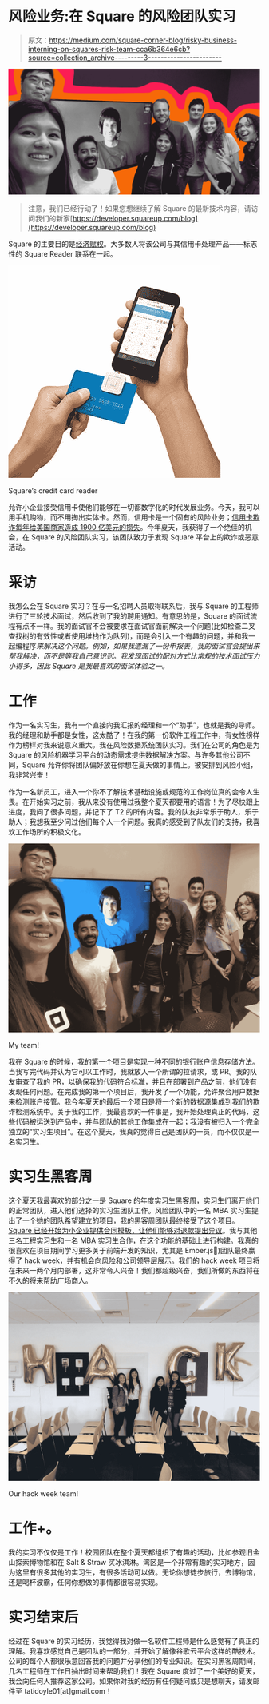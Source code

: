 # 风险业务:在 Square 的风险团队实习

> 原文：<https://medium.com/square-corner-blog/risky-business-interning-on-squares-risk-team-cca6b364e6cb?source=collection_archive---------3----------------------->

![](img/cba422b4693d81fd771b248134e6d170.png)

> 注意，我们已经行动了！如果您想继续了解 Square 的最新技术内容，请访问我们的新家[https://developer.squareup.com/blog](https://developer.squareup.com/blog)

Square 的主要目的是[经济赋权](https://squareup.com/about)。大多数人将该公司与其信用卡处理产品——标志性的 Square Reader 联系在一起。

![](img/83017d281744640b80af69c9f911cb20.png)

Square’s credit card reader

允许小企业接受信用卡使他们能够在一切都数字化的时代发展业务。今天，我可以用手机购物，而不用掏出实体卡。然而，信用卡是一个固有的风险业务；[信用卡欺诈每年给美国商家造成 1900 亿美元的损失](https://www.lexisnexis.com/risk/downloads/assets/true-cost-fraud-2016.pdf)。今年夏天，我获得了一个绝佳的机会，在 Square 的风险团队实习，该团队致力于发现 Square 平台上的欺诈或恶意活动。

# 采访

我怎么会在 Square 实习？在与一名招聘人员取得联系后，我与 Square 的工程师进行了三轮技术面试，然后收到了我的聘用通知。有意思的是，Square 的面试流程有点不一样。我的面试官不会被要求在面试官面前解决一个问题(比如检查二叉查找树的有效性或者使用堆栈作为队列)，而是会引入一个有趣的问题，并和我一起编程序*来解决这个问题。例如，如果我遗漏了一份申报表，我的面试官会提出来帮我解决，而不是等我自己意识到。我发现面试的配对方式比常规的技术面试压力小得多，因此 Square 是我最喜欢的面试体验之一。*

# 工作

作为一名实习生，我有一个直接向我汇报的经理和一个“助手”，也就是我的导师。我的经理和助手都是女性，这太酷了！在我的第一份软件工程工作中，有女性榜样作为榜样对我来说意义重大。我在风险数据系统团队实习。我们在公司的角色是为 Square 的风险机器学习平台的动态需求提供数据解决方案。与许多其他公司不同，Square 允许你将团队偏好放在你想在夏天做的事情上。被安排到风险小组，我非常兴奋！

作为一名新员工，进入一个你不了解技术基础设施或规范的工作岗位真的会令人生畏。在开始实习之前，我从来没有使用过我整个夏天都要用的语言！为了尽快跟上进度，我问了很多问题，并记下了 T2 的所有内容。我的队友非常乐于助人，乐于助人；我想我至少问过他们每个人一个问题。我真的感受到了队友们的支持，我喜欢工作场所的积极文化。

![](img/c94ee5c58e33b812d1db91fef4b04676.png)

My team!

我在 Square 的时候，我的第一个项目是实现一种不同的银行账户信息存储方法。当我写完代码并认为它可以工作时，我就放入一个所谓的拉请求，或 PR。我的队友审查了我的 PR，以确保我的代码符合标准，并且在部署到产品之前，他们没有发现任何问题。在完成我的第一个项目后，我开发了一个功能，允许聚合用户数据来检测账户接管。我今年夏天的最后一个项目是将一个新的数据源集成到我们的欺诈检测系统中。关于我的工作，我最喜欢的一件事是，我开始处理真正的代码，这些代码被运送到产品中，并与团队的其他工作集成在一起；我没有被归入一个完全独立的“实习生项目”。在这个夏天，我真的觉得自己是团队的一员，而不仅仅是一名实习生。

# 实习生黑客周

这个夏天我最喜欢的部分之一是 Square 的年度实习生黑客周，实习生们离开他们的正常团队，进入他们选择的实习生团队工作。风险团队中的一名 MBA 实习生提出了一个她的团队希望建立的项目，我的黑客周团队最终接受了这个项目。 [Square 已经开始为小企业提供合同模板，让他们能够对退款提出异议](https://www.theverge.com/2018/7/25/17608610/square-small-business-prevent-fight-chargeback)。我与其他三名工程实习生和一名 MBA 实习生合作，在这个功能的基础上进行构建。我真的很喜欢在项目期间学习更多关于前端开发的知识，尤其是 Ember.js💪)团队最终赢得了 hack week，并有机会向风险和公司领导层展示。我们的 hack week 项目将在未来一两个月内部署，这非常令人兴奋！我们都超级兴奋，我们所做的东西将在不久的将来帮助广场商人。

![](img/67dc0e51eab3dfe0a27c59de4cfaa3e2.png)

Our hack week team!

# 工作+。

我的实习不仅仅是工作！校园团队在整个夏天都组织了有趣的活动，比如参观旧金山探索博物馆和在 Salt & Straw 买冰淇淋。湾区是一个非常有趣的实习地方，因为这里有很多其他的实习生，有很多活动可以做。无论你想徒步旅行，去博物馆，还是喝杯波霸，任何你想做的事情都很容易实现。

# 实习结束后

经过在 Square 的实习经历，我觉得我对做一名软件工程师是什么感觉有了真正的理解。我喜欢感觉自己是团队的一部分，并开始了解像谷歌云平台这样的酷技术。公司的每个人都很乐意回答我的问题并分享他们的专业知识。在实习黑客周期间，几名工程师在工作日抽出时间来帮助我们！我在 Square 度过了一个美好的夏天，我会向任何人推荐这家公司。如果你对我的经历有任何疑问或只是想聊天，请发邮件至 tatidoyle01[at]gmail.com！